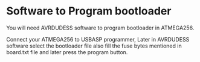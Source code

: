 # Software to Program bootloader

You will need AVRDUDESS software to program bootloader in ATMEGA256.

Connect your ATMEGA256 to USBASP programmer, Later in AVRDUDESS software select the bootloader file also fill the fuse bytes mentioned in 
board.txt file and later press the program button.
